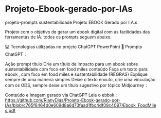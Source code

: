 # Projeto-Ebook-gerado-por-IAs
projeto-prompts sustentabilidade
Projeto EBOOK Gerado por I.A.s

Projeto com o objetivo de gerar um ebook digital com as facilidades das ferramentas de IA. todos os prompts seguem abaixo.

💻 Tecnologias utilizadas no projeto
ChatGPT
PowerPoint
🧠 Prompts
ChatGPT：

Ação	prompt
título	Crie um título de impacto para um ebook sobre sustentabilidade com foco em food miles
conteúdo	Faça um texto para ebook , com foco em food miles e sustentabilidade  {REGRAS} Explique sempre de uma maneira simples Deixe o texto enxuto, crie uma vinculação com os ODS, sempre deixe um título sugestivo por tópico
Midjourney：

Conteúdo e imagem gerado via ChatGPT
Leia o ebbok : https://github.com/RianyDias/Projeto-Ebook-gerado-por-IAs/blob/c765f6464d0e609d8a6d73faad1fbc4df09c4097/Ebook_FoodMiles.pdf
